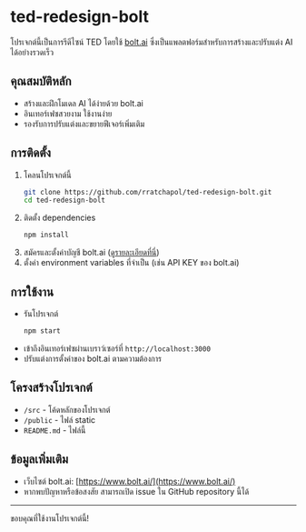 # ted-redesign-bolt

โปรเจกต์นี้เป็นการรีดีไซน์ TED โดยใช้ [bolt.ai](https://www.bolt.ai/) ซึ่งเป็นแพลตฟอร์มสำหรับการสร้างและปรับแต่ง AI ได้อย่างรวดเร็ว

## คุณสมบัติหลัก

- สร้างและฝึกโมเดล AI ได้ง่ายด้วย bolt.ai
- อินเทอร์เฟซสวยงาม ใช้งานง่าย
- รองรับการปรับแต่งและขยายฟีเจอร์เพิ่มเติม

## การติดตั้ง

1. โคลนโปรเจกต์นี้
   ```bash
   git clone https://github.com/rratchapol/ted-redesign-bolt.git
   cd ted-redesign-bolt
   ```
2. ติดตั้ง dependencies
   ```bash
   npm install
   ```
3. สมัครและตั้งค่าบัญชี bolt.ai ([ดูรายละเอียดที่นี่](https://www.bolt.ai/))
4. ตั้งค่า environment variables ที่จำเป็น (เช่น API KEY ของ bolt.ai)

## การใช้งาน

- รันโปรเจกต์
  ```bash
  npm start
  ```
- เข้าถึงอินเทอร์เฟซผ่านเบราว์เซอร์ที่ `http://localhost:3000`
- ปรับแต่งการตั้งค่าของ bolt.ai ตามความต้องการ

## โครงสร้างโปรเจกต์

- `/src` - โค้ดหลักของโปรเจกต์
- `/public` - ไฟล์ static
- `README.md` - ไฟล์นี้

## ข้อมูลเพิ่มเติม

- เว็บไซต์ bolt.ai: [https://www.bolt.ai/](https://www.bolt.ai/)
- หากพบปัญหาหรือข้อสงสัย สามารถเปิด issue ใน GitHub repository นี้ได้

---

ขอบคุณที่ใช้งานโปรเจกต์นี้!
